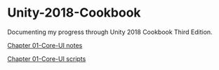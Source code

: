 # Unity-2018-Cookbook

Documenting my progress through Unity 2018 Cookbook Third Edition.

[Chapter 01-Core-UI notes](https://github.com/KevinBrack/Unity-2018-Cookbook/blob/master/Chapter01_coreUI/notes.md)

[Chapter 01-Core-UI scripts](https://github.com/KevinBrack/Unity-2018-Cookbook/tree/master/Chapter01_coreUI/_Scripts)
